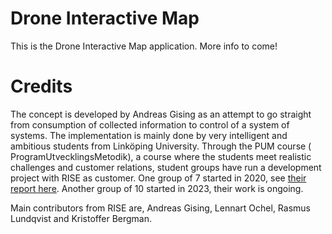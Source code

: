 # Drone Interactive Map
This is the Drone Interactive Map application. More info to come!

# Credits
The concept is developed by Andreas Gising as an attempt to go straight from consumption of collected information to control of a system of systems.
The implementation is mainly done by very intelligent and ambitious students from Linköping University. Through the PUM course ( ProgramUtvecklingsMetodik), a course where the students meet realistic challenges and customer relations, student groups have run a development project with RISE as customer.
One group of 7 started in 2020, see [their report here](http://www.diva-portal.org/smash/record.jsf?pid=diva2:1444831).
Another group of 10 started in 2023, their work is ongoing.

Main contributors from RISE are, Andreas Gising, Lennart Ochel, Rasmus Lundqvist and Kristoffer Bergman.
